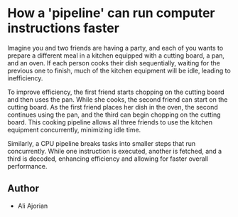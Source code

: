 # How a 'pipeline' can run computer instructions faster

Imagine you and two friends are having a party, and each of you wants to prepare a different meal in a kitchen equipped with a cutting board, a pan, and an oven. If each person cooks their dish sequentially, waiting for the previous one to finish, much of the kitchen equipment will be idle, leading to inefficiency.

To improve efficiency, the first friend starts chopping on the cutting board and then uses the pan. While she cooks, the second friend can start on the cutting board. As the first friend places her dish in the oven, the second continues using the pan, and the third can begin chopping on the cutting board. This cooking pipeline allows all three friends to use the kitchen equipment concurrently, minimizing idle time.

Similarly, a CPU pipeline breaks tasks into smaller steps that run concurrently. While one instruction is executed, another is fetched, and a third is decoded, enhancing efficiency and allowing for faster overall performance.


## Author
- Ali Ajorian

